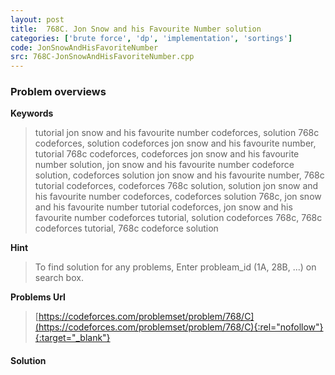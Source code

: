 ```yaml
---
layout: post
title:  768C. Jon Snow and his Favourite Number solution
categories: ['brute force', 'dp', 'implementation', 'sortings']
code: JonSnowAndHisFavoriteNumber
src: 768C-JonSnowAndHisFavoriteNumber.cpp
---
```

### **Problem overviews**

**Keywords**
> tutorial jon snow and his favourite number codeforces, solution 768c codeforces, solution codeforces jon snow and his favourite number, tutorial 768c codeforces, codeforces jon snow and his favourite number solution, jon snow and his favourite number codeforce solution, codeforces solution jon snow and his favourite number, 768c tutorial codeforces, codeforces 768c solution, solution jon snow and his favourite number codeforces, codeforces solution 768c, jon snow and his favourite number tutorial codeforces, jon snow and his favourite number codeforces tutorial, solution codeforces 768c, 768c codeforces tutorial, 768c codeforce solution

**Hint**
> To find solution for any problems, Enter probleam_id (1A, 28B, ...) on search box. 

**Problems Url**
> [https://codeforces.com/problemset/problem/768/C](https://codeforces.com/problemset/problem/768/C){:rel="nofollow"}{:target="_blank"}

#### **Solution**



